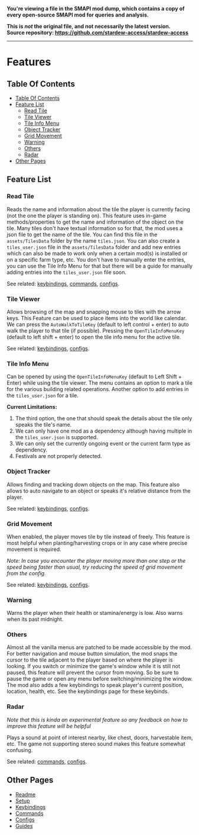 **You're viewing a file in the SMAPI mod dump, which contains a copy of every open-source SMAPI mod
for queries and analysis.**

**This is _not_ the original file, and not necessarily the latest version.**  
**Source repository: https://github.com/stardew-access/stardew-access**

----

# Features

## Table Of Contents

* [Table Of Contents](#table-of-contents)
* [Feature List](#feature-list)
    * [Read Tile](#read-tile)
    * [Tile Viewer](#tile-viewer)
    * [Tile Info Menu](#tile-info-menu)
    * [Object Tracker](#object-tracker)
    * [Grid Movement](#grid-movement)
    * [Warning](#warning)
    * [Others](#others)
    * [Radar](#radar)
* [Other Pages](#other-pages)

## Feature List

### Read Tile

Reads the name and information about the tile the player is currently facing (not the one the player is standing on).
This feature uses in-game methods/properties to get the name and information of the object on the tile.
Many tiles don't have textual information so for that, the mod uses a json file to get the name of the tile.
You can find this file in the `assets/TilesData` folder by the name `tiles.json`.
You can also create a `tiles_user.json` file in the `assets/TilesData` folder and add new entries which can also be made
to work
only when a certain mod(s) is installed or on a specific farm type, etc.
You don't have to manually enter the entries, you can use the Tile Info Menu for that
but there will be a guide for manually adding entries into the `tiles_user.json` file soon.

See
related: [keybindings](keybindings.md#global-keys), [commands](commands.md#read-tile-related), [configs](config.md#read-tile-configs).

### Tile Viewer

Allows browsing of the map and snapping mouse to tiles with the arrow keys.
This Feature can be used to place items into the world like calendar.
We can press the `AutoWalkToTileKey` (default to left control + enter) to auto walk the player to that tile (if
possible).
Pressing the `OpenTileInfoMenuKey` (default to left shift + enter) to open the tile info menu for the active tile.

See related: [keybindings](keybindings.md#tile-viewer-keys), [configs](config.md#tile-viewer-configs).

### Tile Info Menu

Can be opened by using the `OpenTileInfoMenuKey` (default to Left Shift + Enter) while using the tile viewer.
The menu contains an option to mark a tile for the various building related operations.
Another option to add entries in the `tiles_user.json` for a tile.

**Current Limitations:**

1. The third option, the one that should speak the details about the tile only speaks the tile's name.
2. We can only have one mod as a dependency although having multiple in the `tiles_user.json` is supported.
3. We can only set the currently ongoing event or the current farm type as dependency.
4. Festivals are not properly detected.

### Object Tracker

Allows finding and tracking down objects on the map.
This feature also allows to auto navigate to an object or speaks it's relative distance from the player.

See related: [keybindings](keybindings.md#object-tracker-keys), [configs](config.md#object-tracker-configs).

### Grid Movement

When enabled, the player moves tile by tile instead of freely.
This feature is most helpful when planting/harvesting crops or in any case where precise movement is required.

_Note: In case you encounter the player moving more than one step or the speed being faster than usual,
try reducing the speed of grid movement from the config._

See related: [keybindings](keybindings.md#grid-movement-keys), [configs](config.md#grid-movement-configs).

### Warning

Warns the player when their health or stamina/energy is low.
Also warns when its past midnight.

### Others

Almost all the vanilla menus are patched to be made accessible by the mod.
For better navigation and mouse button simulation, the mod snaps the cursor to the tile adjacent to the player based on
where the player is looking.
If you switch or minimize the game's window while it is still not paused, this feature will prevent the cursor from
moving.
So be sure to pause the game or open any menu before switching/minimizing the window.
The mod also adds a few keybindings to speak player's current position, location, health, etc.
See the keybindings page for these keybinds.

### Radar

_Note that this is kinda an experimental feature so any feedback on how to improve this feature will be helpful_

Plays a sound at point of interest nearby, like chest, doors, harvestable item, etc.
The game not supporting stereo sound makes this feature somewhat confusing.

See related: [commands](commands.md#radar-related), [configs](config.md#radar-configs).

## Other Pages

- [Readme](README.md)
- [Setup](setup.md)
- [Keybindings](keybindings.md)
- [Commands](commands.md)
- [Configs](config.md)
- [Guides](guides.md)
